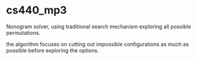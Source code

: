 # cs440_mp3
Nonogram solver, using traditional search mechanism exploring all possible permutations.

the algorithm focuses on cutting out impossible configurations as much as possible before exploring the options. 
